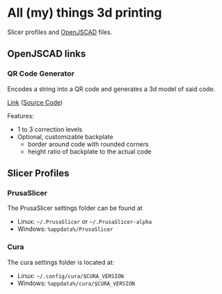 # All (my) things 3d printing
Slicer profiles and [OpenJSCAD](https://openjscad.org) files.
## OpenJSCAD links
### QR Code Generator
Encodes a string into a QR code and generates a 3d model of said code.

[Link](https://openjscad.org/#https://raw.githubusercontent.com/4cello/3dprinting/master/openjscad/qr-code-generator.jscad) ([Source Code](openjscad/qr-code-generator.jscad))

Features: 
- 1 to 3 correction levels 
- Optional, customizable backplate
    - border around code with rounded corners
    - height ratio of backplate to the actual code

## Slicer Profiles
### PrusaSlicer
The PrusaSlicer settings folder can be found at
- Linux: ``~/.PrusaSlicer`` or ``~/.PrusaSlicer-alpha``
- Windows: ``%appdata%/PrusaSlicer``

### Cura
The cura settings folder is located at:
- Linux: ``~/.config/cura/$CURA_VERSION``
- Windows: ``%appdata%/cura/$CURA_VERSION``